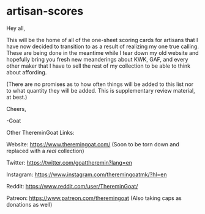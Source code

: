 # artisan-scores

Hey all,

This will be the home of all of the one-sheet scoring cards for artisans that I have now decided to transition to as a result of realizing my one true calling. These are being done in the meantime while I tear down my old website and hopefully bring you fresh new meanderings about KWK, GAF, and every other maker that I have to sell the rest of my collection to be able to think about affording. 

(There are no promises as to how often things will be added to this list nor to what quantity they will be added. This is supplementary review material, at best.)

Cheers,

-Goat

Other ThereminGoat Links:

Website: https://www.theremingoat.com/ (Soon to be torn down and replaced with a *real* collection)

Twitter: https://twitter.com/goattheremin?lang=en

Instagram: https://www.instagram.com/theremingoatmk/?hl=en

Reddit: https://www.reddit.com/user/ThereminGoat/

Patreon: https://www.patreon.com/theremingoat (Also taking caps as donations as well)
